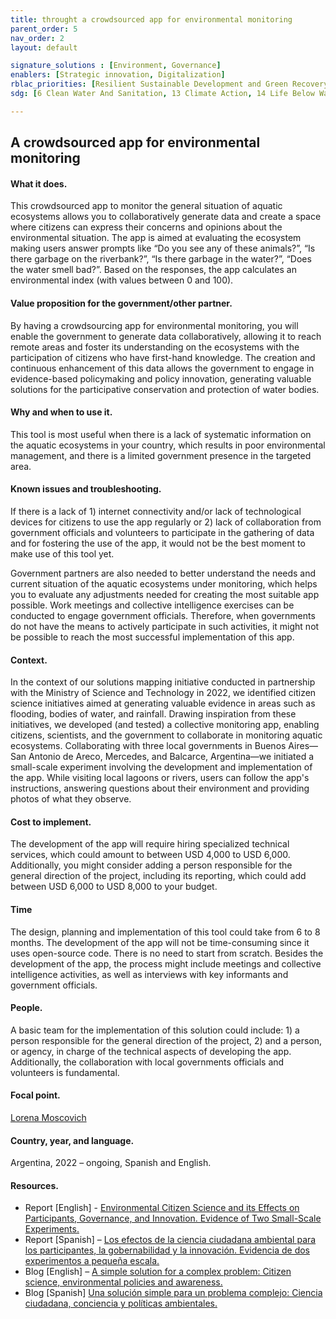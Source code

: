 ```yaml
---
title: throught a crowdsourced app for environmental monitoring
parent_order: 5
nav_order: 2
layout: default

signature_solutions : [Environment, Governance]
enablers: [Strategic innovation, Digitalization]
rblac_priorities: [Resilient Sustainable Development and Green Recovery]
sdg: [6 Clean Water And Sanitation, 13 Climate Action, 14 Life Below Water]

---
```

## A crowdsourced app for environmental monitoring

#### What it does. 
This crowdsourced app to monitor the general situation of aquatic ecosystems allows you to collaboratively generate data and create a space where citizens can express their concerns and opinions about the environmental situation. The app is aimed at evaluating the ecosystem making users answer prompts like “Do you see any of these animals?”, “Is there garbage on the riverbank?”, “Is there garbage in the water?”, “Does the water smell bad?”. Based on the responses, the app calculates an environmental index (with values between 0 and 100).

#### Value proposition for the government/other partner. 
By having a crowdsourcing app for environmental monitoring, you will enable the government to generate data collaboratively, allowing it to reach remote areas and foster its understanding on the ecosystems with the participation of citizens who have first-hand knowledge. The creation and continuous enhancement of this data allows the government to engage in evidence-based policymaking and policy innovation, generating valuable solutions for the participative conservation and protection of water bodies.

#### Why and when to use it. 
This tool is most useful when there is a lack of systematic information on the aquatic ecosystems in your country, which results in poor environmental management, and there is a limited government presence in the targeted area.

#### Known issues and troubleshooting. 
If there is a lack of 1) internet connectivity and/or lack of technological devices for citizens to use the app regularly or 2) lack of collaboration from government officials and volunteers to participate in the gathering of data and for fostering the use of the app, it would not be the best moment to make use of this tool yet. 

Government partners are also needed to better understand the needs and current situation of the aquatic ecosystems under monitoring, which helps you to evaluate any adjustments needed for creating the most suitable app possible. Work meetings and collective intelligence exercises can be conducted to engage government officials. Therefore, when governments do not have the means to actively participate in such activities, it might not be possible to reach the most successful implementation of this app.

#### Context. 
In the context of our solutions mapping initiative conducted in partnership with the Ministry of Science and Technology in 2022, we identified citizen science initiatives aimed at generating valuable evidence in areas such as flooding, bodies of water, and rainfall. Drawing inspiration from these initiatives, we developed (and tested) a collective monitoring app, enabling citizens, scientists, and the government to collaborate in monitoring aquatic ecosystems. Collaborating with three local governments in Buenos Aires—San Antonio de Areco, Mercedes, and Balcarce, Argentina—we initiated a small-scale experiment involving the development and implementation of the app. While visiting local lagoons or rivers, users can follow the app's instructions, answering questions about their environment and providing photos of what they observe.

#### Cost to implement. 
The development of the app will require hiring specialized technical services, which could amount to between USD 4,000 to USD 6,000. Additionally, you might consider adding a person responsible for the general direction of the project, including its reporting, which could add between USD 6,000 to USD 8,000 to your budget.

#### Time
The design, planning and implementation of this tool could take from 6 to 8 months. The development of the app will not be time-consuming since it uses open-source code. There is no need to start from scratch. Besides the development of the app, the process might include meetings and collective intelligence activities, as well as interviews with key informants and government officials.

#### People. 
A basic team for the implementation of this solution could include: 1) a person responsible for the general direction of the project, 2) and a person, or agency, in charge of the technical aspects of developing the app. Additionally, the collaboration with local governments officials and volunteers is fundamental.

#### Focal point. 
[Lorena Moscovich](https://undp-accelerator-labs.github.io/Innovation-Toolkit-for-UNDP-Signature-Solutions/contributors/Lorena%20Moscovich.html)

#### Country, year, and language. 
Argentina, 2022 – ongoing, Spanish and English. 

#### Resources. 
- Report [English] - [Environmental Citizen Science and its Effects on Participants, Governance, and Innovation. Evidence of Two Small-Scale Experiments.](https://www.undp.org/es/citizen_science_experimentation_)
- Report [Spanish] – [Los efectos de la ciencia ciudadana ambiental para los participantes, la gobernabilidad y la innovación. Evidencia de dos experimentos a pequeña escala.](https://www.undp.org/es/Ciencia_ciudadana)
- Blog [English] – [A simple solution for a complex problem: Citizen science, environmental policies and awareness.](https://www.undp.org/es/argentina/blog/simple-solution-complex-problem-citizen-science-environmental-policies-and-awareness)
- Blog [Spanish] [Una solución simple para un problema complejo: Ciencia ciudadana, conciencia y políticas ambientales.](https://www.undp.org/es/argentina/blog/una-solucion-simple-para-un-problema-complejo-ciencia-ciudadana-conciencia-y-politicas-ambientales)

